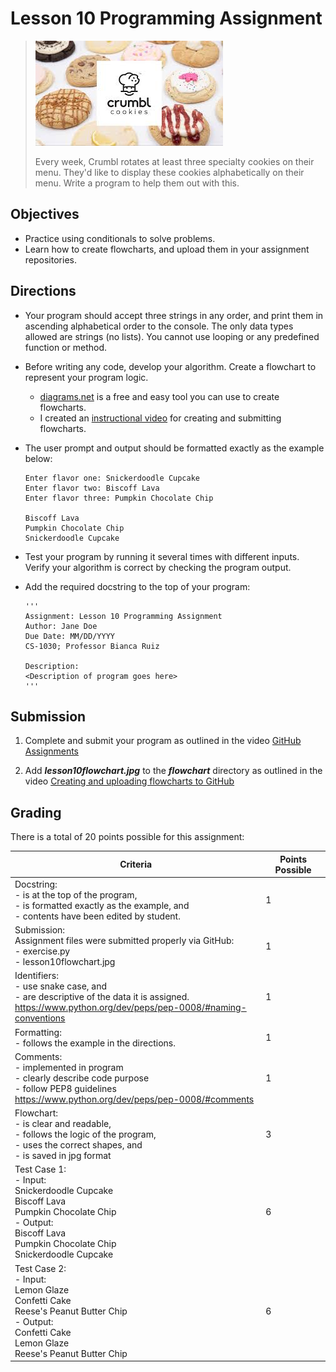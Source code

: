 # Lesson 10 Programming Assignment

> ![](/assets/crumbl.jpeg)
>
> Every week, Crumbl rotates at least three specialty cookies on their menu. They'd like to display these cookies alphabetically on their menu. Write a program to help them out with this.

## Objectives
- Practice using conditionals to solve problems.
- Learn how to create flowcharts, and upload them in your assignment repositories.

## Directions
- Your program should accept three strings in any order, and print them in ascending alphabetical order to the console. The only data types allowed are strings (no lists). You cannot use looping or any predefined function or method.

- Before writing any code, develop your algorithm. Create a flowchart to represent your program logic.
    - [diagrams.net](https://app.diagrams.net/) is a free and easy tool you can use to create flowcharts. 
    - I created an [instructional video](https://youtu.be/oy5nhA7QpNI) for creating and submitting flowcharts.
    
- The user prompt and output should be formatted exactly as the example below:
  ```
  Enter flavor one: Snickerdoodle Cupcake
  Enter flavor two: Biscoff Lava
  Enter flavor three: Pumpkin Chocolate Chip

  Biscoff Lava
  Pumpkin Chocolate Chip
  Snickerdoodle Cupcake
  ```
  
- Test your program by running it several times with different inputs. Verify your algorithm is correct by checking the program output.

- Add the required docstring to the top of your program:
  ```
  '''
  Assignment: Lesson 10 Programming Assignment
  Author: Jane Doe
  Due Date: MM/DD/YYYY
  CS-1030; Professor Bianca Ruiz

  Description:
  <Description of program goes here>
  '''
  ```
  
## Submission
1. Complete and submit your program as outlined in the video [GitHub Assignments](https://youtu.be/SrJ_c8S1_D8)

2. Add ***lesson10flowchart.jpg*** to the ***flowchart*** directory as outlined in the video [Creating and uploading flowcharts to GitHub](https://youtu.be/oy5nhA7QpNI)
    
## Grading
There is a total of 20 points possible for this assignment:

| Criteria | Points Possible |
|-|-|
| Docstring:<br>- is at the top of the program, <br>- is formatted exactly as the example, and<br>- contents have been edited by student. | 1 |
| Submission:<br>Assignment files were submitted properly via GitHub:<br>- exercise.py<br>- lesson10flowchart.jpg | 1 |
| Identifiers:<br>- use snake case, and<br>- are descriptive of the data it is assigned.<br>https://www.python.org/dev/peps/pep-0008/#naming-conventions | 1 |
| Formatting:<br>- follows the example in the directions. | 1 |
| Comments:<br>- implemented in program<br>- clearly describe code purpose<br>- follow PEP8 guidelines<br>https://www.python.org/dev/peps/pep-0008/#comments | 1 |
| Flowchart:<br>- is clear and readable,<br>- follows the logic of the program,<br>- uses the correct shapes, and<br>- is saved in jpg format | 3 |
| Test Case 1:<br>- Input: <br>     Snickerdoodle Cupcake<br>     Biscoff Lava<br>     Pumpkin Chocolate Chip<br>- Output:<br>     Biscoff Lava<br>     Pumpkin Chocolate Chip<br>     Snickerdoodle Cupcake | 6 |
| Test Case 2:<br>- Input:<br>     Lemon Glaze<br>     Confetti Cake<br>     Reese's Peanut Butter Chip<br>- Output:<br>     Confetti Cake<br>     Lemon Glaze<br>     Reese's Peanut Butter Chip | 6 |
